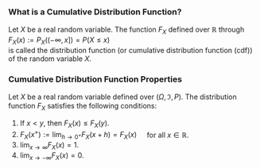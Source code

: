 ### What is a Cumulative Distribution Function?
Let $X$ be a real random variable. The function $F_X$ defined over $\mathbb{R}$ through\
$F_X(x)  :=P_X((-\infty, x])  =P(X \leq x)$\
is called the distribution function (or cumulative distribution function (cdf)) of the random variable $X$.

### Cumulative Distribution Function Properties
Let $X$ be a real random variable defined over $(\Omega, \Im, P)$. The distribution function $F_X$ satisfies the following conditions:
1. If $x < y$, then $F_X(x) \leq  F_X(y)$.
2. $F_X\left(x^{+}\right):=\lim _{h \rightarrow 0^{+}} F_X(x+h)=F_X(x) \quad$ for all $x \in \mathbb{R}$.
3. $\lim _{x \rightarrow \infty} F_X(x)=1$.
4. $\lim _{x \rightarrow-\infty} F_X(x)=0$.

